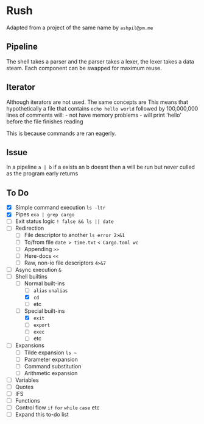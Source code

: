 # Rush
Adapted from a project of the same name by `ashpil@pm.me`

## Pipeline
The shell takes a parser and the parser takes a lexer, the lexer takes a data
steam. Each component can be swapped for maximum reuse.

## Iterator
Although iterators are not used. The same concepts are This means that
hypothetically a file that contains `echo hello world` followed by 100,000,000
lines of comments will:
    - not have memory problems
    - will print 'hello' before the file finishes reading

This is because commands are ran eagerly.

## Issue
In a pipeline `a | b` if a exists an b doesnt then a will be run but never
culled as the program early returns

## To Do
- [X] Simple command execution `ls -ltr`
- [X] Pipes `exa | grep cargo`
- [ ] Exit status logic `! false && ls || date`
- [ ] Redirection
    - [ ] File descriptor to another `ls error 2>&1`
    - [ ] To/from file `date > time.txt` `< Cargo.toml wc`
    - [ ] Appending `>>`
    - [ ] Here-docs `<<`
    - [ ] Raw, non-io file descriptors `4>&7`
- [ ] Async execution `&`
- [ ] Shell builtins
   - [ ] Normal built-ins
      - [ ] `alias` `unalias`
      - [X] `cd`
      - [ ] etc
   - [ ] Special built-ins
      - [X] `exit`
      - [ ] `export`
      - [ ] `exec`
      - [ ] etc
- [ ] Expansions
   - [ ] Tilde expansion `ls ~`
   - [ ] Parameter expansion
   - [ ] Command substitution
   - [ ] Arithmetic expansion
- [ ] Variables
- [ ] Quotes
- [ ] IFS
- [ ] Functions
- [ ] Control flow `if` `for` `while` `case` etc
- [ ] Expand this to-do list
